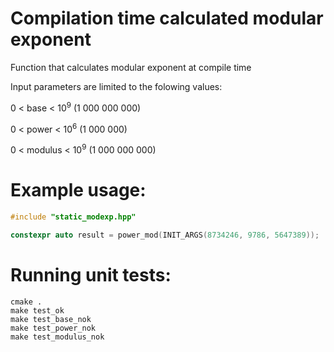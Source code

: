 # Compilation time calculated modular exponent
Function that calculates modular exponent at compile time

Input parameters are limited to the folowing values:

0 < base < 10<sup>9</sup> (1 000 000 000)

0 < power < 10<sup>6</sup> (1 000 000)

0 < modulus < 10<sup>9</sup> (1 000 000 000)

# Example usage:
```c++
#include "static_modexp.hpp"

constexpr auto result = power_mod(INIT_ARGS(8734246, 9786, 5647389));
```

# Running unit tests:
```
cmake .
make test_ok
make test_base_nok
make test_power_nok
make test_modulus_nok
```
